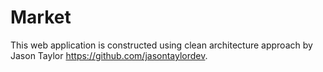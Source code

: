 # Market
This web application is constructed using clean architecture approach by Jason Taylor https://github.com/jasontaylordev.
